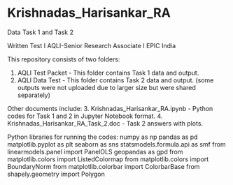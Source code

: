 # Krishnadas_Harisankar_RA
Data Task 1 and Task 2

Written Test I AQLI-Senior Research Associate I EPIC India

This repository consists of two folders:
1. AQLI Test Packet - This folder contains Task 1 data and output.
2. AQLI Data Test - This folder contains Task 2 data and output. (some outputs were not uploaded due to larger size but were shared separately)

Other documents include:
3. Krishnadas_Harisankar_RA.ipynb - Python codes for Task 1 and 2 in Jupyter Notebook format.
4. Krishnadas_Harisankar_RA_Task_2.doc - Task 2 answers with plots.


Python libraries for running the codes:
numpy as np
pandas as pd
matplotlib.pyplot as plt
seaborn as sns
statsmodels.formula.api as smf
from linearmodels.panel import PanelOLS
geopandas as gpd
from matplotlib.colors import ListedColormap
from matplotlib.colors import BoundaryNorm
from matplotlib.colorbar import ColorbarBase
from shapely.geometry import Polygon

